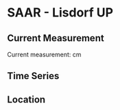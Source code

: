 # SAAR - Lisdorf UP

## Current Measurement

Current measurement: <Value topic="rivers/pegel-online/SAAR/Lisdorf_UP/measurementValue"/> cm

## Time Series

<TimeSeries topic="rivers/pegel-online/SAAR/Lisdorf_UP/measurementValue" period="week" />

## Location

<WorldMap>
  <Marker lat="49.298685113458" lon="6.764638015237176" labelTopic="rivers/pegel-online/SAAR/Lisdorf_UP" />
</WorldMap>
